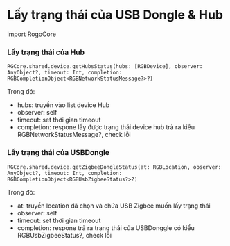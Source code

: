 

# Lấy trạng thái của USB Dongle & Hub

import RogoCore

### Lấy trạng thái của Hub

```
RGCore.shared.device.getHubsStatus(hubs: [RGBDevice], observer: AnyObject?, timeout: Int, completion: RGBCompletionObject<RGBNetworkStatusMessage?>?)
```
Trong đó:
- hubs: truyền vào list device Hub
- observer: self
- timeout: set thời gian timeout
- completion: respone lấy được trạng thái device hub trả ra kiểu RGBNetworkStatusMessage?, check lỗi

### Lấy trạng thái của USBDongle

```
RGCore.shared.device.getZigbeeDongleStatus(at: RGBLocation, observer: AnyObject?, timeout: Int, completion: RGBCompletionObject<RGBUsbZigbeeStatus?>?)
```
Trong đó:
- at: truyền location đã chọn và chứa USB Zigbee muốn lấy trạng thái
- observer: self
- timeout: set thời gian timeout
- completion: respone trả ra trạng thái của USBDonggle có kiểu RGBUsbZigbeeStatus?, check lỗi
